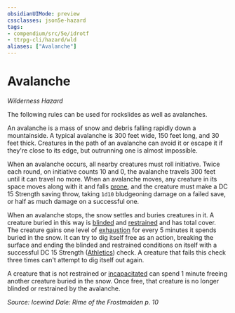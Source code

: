 ```yaml
---
obsidianUIMode: preview
cssclasses: json5e-hazard
tags:
- compendium/src/5e/idrotf
- ttrpg-cli/hazard/wld
aliases: ["Avalanche"]
---
```

# Avalanche
*Wilderness Hazard*  

The following rules can be used for rockslides as well as avalanches.

An avalanche is a mass of snow and debris falling rapidly down a mountainside. A typical avalanche is 300 feet wide, 150 feet long, and 30 feet thick. Creatures in the path of an avalanche can avoid it or escape it if they're close to its edge, but outrunning one is almost impossible.

When an avalanche occurs, all nearby creatures must roll initiative. Twice each round, on initiative counts 10 and 0, the avalanche travels 300 feet until it can travel no more. When an avalanche moves, any creature in its space moves along with it and falls [prone](/3-Mechanics/CLI/rules/conditions.md#prone), and the creature must make a DC 15 Strength saving throw, taking `1d10` bludgeoning damage on a failed save, or half as much damage on a successful one.

When an avalanche stops, the snow settles and buries creatures in it. A creature buried in this way is [blinded](/3-Mechanics/CLI/rules/conditions.md#blinded) and [restrained](/3-Mechanics/CLI/rules/conditions.md#restrained) and has total cover. The creature gains one level of [exhaustion](/3-Mechanics/CLI/rules/conditions.md#exhaustion) for every 5 minutes it spends buried in the snow. It can try to dig itself free as an action, breaking the surface and ending the blinded and restrained conditions on itself with a successful DC 15 Strength ([Athletics](/3-Mechanics/CLI/rules/skills.md#Athletics)) check. A creature that fails this check three times can't attempt to dig itself out again.

A creature that is not restrained or [incapacitated](/3-Mechanics/CLI/rules/conditions.md#incapacitated) can spend 1 minute freeing another creature buried in the snow. Once free, that creature is no longer blinded or restrained by the avalanche.

*Source: Icewind Dale: Rime of the Frostmaiden p. 10*
